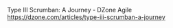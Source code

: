 Type III Scrumban: A Journey - DZone Agile
 https://dzone.com/articles/type-iii-scrumban-a-journey

